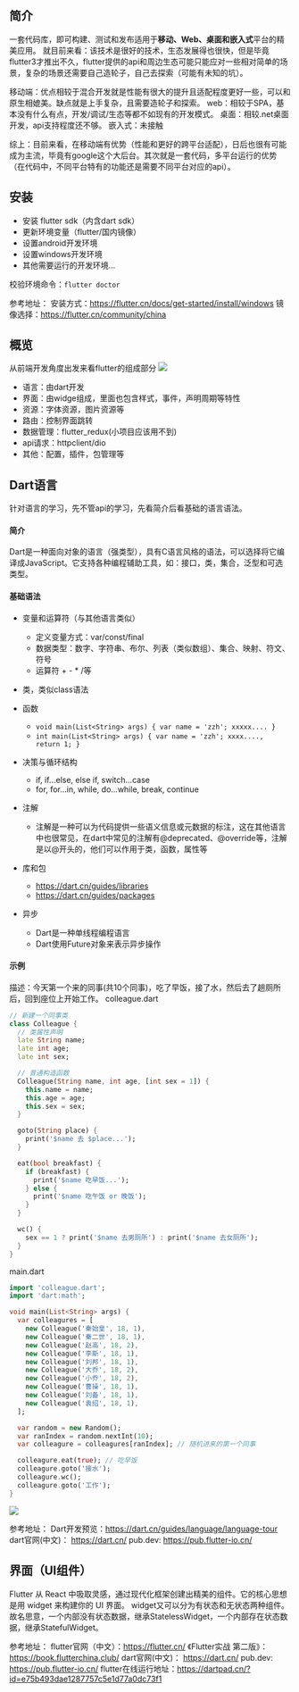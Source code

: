 ## 简介
一套代码库，即可构建、测试和发布适用于**移动、Web、桌面和嵌入式**平台的精美应用。
就目前来看：该技术是很好的技术，生态发展得也很快，但是毕竟flutter3才推出不久，flutter提供的api和周边生态可能只能应对一些相对简单的场景，复杂的场景还需要自己造轮子，自己去探索（可能有未知的坑）。

移动端：优点相较于混合开发就是性能有很大的提升且适配程度更好一些，可以和原生相媲美。缺点就是上手复杂，且需要造轮子和探索。
web：相较于SPA，基本没有什么有点，开发/调试/生态等都不如现有的开发模式。
桌面：相较.net桌面开发，api支持程度还不够。
嵌入式：未接触

综上：目前来看，在移动端有优势（性能和更好的跨平台适配），日后也很有可能成为主流，毕竟有google这个大后台。其次就是一套代码，多平台运行的优势（在代码中，不同平台特有的功能还是需要不同平台对应的api）。

## 安装
* 安装 flutter sdk（内含dart sdk）
* 更新环境变量（flutter/国内镜像）
* 设置android开发环境
* 设置windows开发环境
* 其他需要运行的开发环境...

校验环境命令：```flutter doctor```

参考地址：
安装方式：https://flutter.cn/docs/get-started/install/windows
镜像选择：https://flutter.cn/community/china

## 概览
从前端开发角度出发来看flutter的组成部分
![](./assets/images/compare-web.png)
* 语言：由dart开发
* 界面：由widge组成，里面也包含样式，事件，声明周期等特性
* 资源：字体资源，图片资源等
* 路由：控制界面跳转
* 数据管理：flutter_redux(小项目应该用不到)
* api请求：httpclient/dio
* 其他：配置，插件，包管理等

## Dart语言
针对语言的学习，先不管api的学习，先看简介后看基础的语言语法。
#### 简介
Dart是一种面向对象的语言（强类型），具有C语言风格的语法，可以选择将它编译成JavaScript。它支持各种编程辅助工具，如：接口，类，集合，泛型和可选类型。
#### 基础语法
* 变量和运算符（与其他语言类似）
  *  定义变量方式：var/const/final
  *  数据类型：数字、字符串、布尔、列表（类似数组）、集合、映射、符文、符号
  *  运算符 + - * /等
* 类，类似class语法
* 函数
  * ```void main(List<String> args) { var name = 'zzh'; xxxxx.... }```
  * ```int main(List<String> args) { var name = 'zzh'; xxxx...., return 1; }```

* 决策与循环结构
  * if, if...else, else if, switch...case
  * for, for...in, while, do...while, break, continue
* 注解
  * 注解是一种可以为代码提供一些语义信息或元数据的标注，这在其他语言中也很常见，在dart中常见的注解有@deprecated、@override等，注解是以@开头的，他们可以作用于类，函数，属性等
* 库和包
  * https://dart.cn/guides/libraries
  * https://dart.cn/guides/packages
* 异步
  * Dart是一种单线程编程语言
  * Dart使用Future对象来表示异步操作

#### 示例
描述：今天第一个来的同事(共10个同事)，吃了早饭，接了水，然后去了趟厕所后，回到座位上开始工作。
colleague.dart
```dart
// 新建一个同事类
class Colleague {
  // 类属性声明
  late String name;
  late int age;
  late int sex;

  // 普通构造函数
  Colleague(String name, int age, [int sex = 1]) {
    this.name = name;
    this.age = age;
    this.sex = sex;
  }

  goto(String place) {
    print('$name 去 $place...');
  }

  eat(bool breakfast) {
    if (breakfast) {
      print('$name 吃早饭...');
    } else {
      print('$name 吃午饭 or 晚饭');
    }
  }

  wc() {
    sex == 1 ? print('$name 去男厕所') : print('$name 去女厕所');
  }
}
```
main.dart
```dart
import 'colleague.dart';
import 'dart:math';

void main(List<String> args) {
  var colleagures = [
    new Colleague('秦始皇', 18, 1),
    new Colleague('秦二世', 18, 1),
    new Colleague('赵高', 18, 2),
    new Colleague('李斯', 18, 1),
    new Colleague('刘邦', 18, 1),
    new Colleague('大乔', 18, 2),
    new Colleague('小乔', 18, 2),
    new Colleague('曹操', 18, 1),
    new Colleague('刘备', 18, 1),
    new Colleague('袁绍', 18, 1),
  ];

  var random = new Random();
  var ranIndex = random.nextInt(10);
  var colleagure = colleagures[ranIndex]; // 随机进来的第一个同事

  colleagure.eat(true); // 吃早饭
  colleagure.goto('接水');
  colleagure.wc();
  colleagure.goto('工作');
}
```
![](./assets/images/result1.png)

参考地址：
Dart开发预览：https://dart.cn/guides/language/language-tour
dart官网(中文)： https://dart.cn/
pub.dev: https://pub.flutter-io.cn/

## 界面（UI组件）
Flutter 从 React 中吸取灵感，通过现代化框架创建出精美的组件。它的核心思想是用 widget 来构建你的 UI 界面。
widget又可以分为有状态和无状态两种组件。故名思意，一个内部没有状态数据，继承StatelessWidget，一个内部存在状态数据，继承StatefulWidget。


参考地址：
flutter官网（中文）：https://flutter.cn/
《Flutter实战 第二版》：https://book.flutterchina.club/
dart官网(中文)： https://dart.cn/
pub.dev: https://pub.flutter-io.cn/
flutter在线运行地址：https://dartpad.cn/?id=e75b493dae1287757c5e1d77a0dc73f1